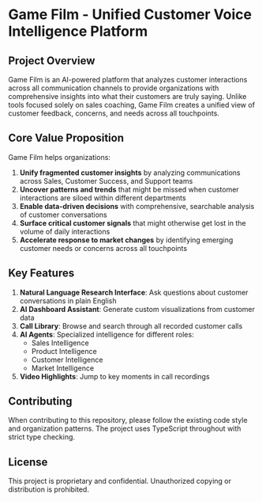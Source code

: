 # Game Film - Unified Customer Voice Intelligence Platform

## Project Overview

Game Film is an AI-powered platform that analyzes customer interactions across all communication channels to provide organizations with comprehensive insights into what their customers are truly saying. Unlike tools focused solely on sales coaching, Game Film creates a unified view of customer feedback, concerns, and needs across all touchpoints.

## Core Value Proposition

Game Film helps organizations:

1. **Unify fragmented customer insights** by analyzing communications across Sales, Customer Success, and Support teams
2. **Uncover patterns and trends** that might be missed when customer interactions are siloed within different departments
3. **Enable data-driven decisions** with comprehensive, searchable analysis of customer conversations
4. **Surface critical customer signals** that might otherwise get lost in the volume of daily interactions
5. **Accelerate response to market changes** by identifying emerging customer needs or concerns across all touchpoints

## Key Features

1. **Natural Language Research Interface**: Ask questions about customer conversations in plain English
2. **AI Dashboard Assistant**: Generate custom visualizations from customer data
3. **Call Library**: Browse and search through all recorded customer calls
4. **AI Agents**: Specialized intelligence for different roles:
   - Sales Intelligence
   - Product Intelligence
   - Customer Intelligence
   - Market Intelligence
5. **Video Highlights**: Jump to key moments in call recordings

## Contributing

When contributing to this repository, please follow the existing code style and organization patterns. The project uses TypeScript throughout with strict type checking.

## License

This project is proprietary and confidential. Unauthorized copying or distribution is prohibited.